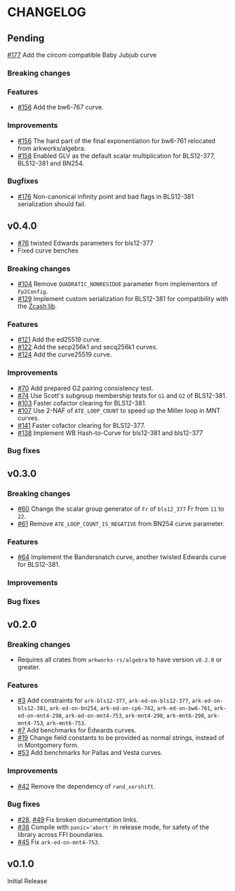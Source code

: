 # CHANGELOG

## Pending
[\#177](https://github.com/arkworks-rs/curves/pull/177) Add the circom compatible Baby Jubjub curve
### Breaking changes

### Features

- [\#156](https://github.com/arkworks-rs/curves/pull/156) Add the bw6-767 curve.

### Improvements

- [\#156](https://github.com/arkworks-rs/curves/pull/156) The hard part of the final exponentiation for bw6-761 relocated from arkworks/algebra.
- [\#158](https://github.com/arkworks-rs/curves/pull/158) Enabled GLV as the default scalar multiplication for BLS12-377, BLS12-381 and BN254.

### Bugfixes

- [\#176](https://github.com/arkworks-rs/curves/pull/176) Non-canonical infinity point and bad flags in BLS12-381 serialization should fail.

## v0.4.0
- [\#76](https://github.com/arkworks-rs/curves/pull/76) twisted Edwards parameters for bls12-377
- Fixed curve benches

### Breaking changes

- [\#104](https://github.com/arkworks-rs/curves/pull/104) Remove `QUADRATIC_NONRESIDUE` parameter from implementors of `Fp2Config`.
- [\#129](https://github.com/arkworks-rs/curves/pull/129) Implement custom serialization for BLS12-381 for compatibility with the [Zcash lib](https://github.com/zkcrypto/bls12_381).
 
### Features

- [\#121](https://github.com/arkworks-rs/curves/pull/121) Add the ed25519 curve.
- [\#122](https://github.com/arkworks-rs/curves/pull/122) Add the secp256k1 and secq256k1 curves.
- [\#124](https://github.com/arkworks-rs/curves/pull/124) Add the curve25519 curve.

### Improvements

- [\#70](https://github.com/arkworks-rs/curves/pull/70) Add prepared G2 pairing consistency test. 
- [\#74](https://github.com/arkworks-rs/curves/pull/74) Use Scott's subgroup membership tests for `G1` and `G2` of BLS12-381.
- [\#103](https://github.com/arkworks-rs/curves/pull/103) Faster cofactor clearing for BLS12-381.
- [\#107](https://github.com/arkworks-rs/curves/pull/107/) Use 2-NAF of `ATE_LOOP_COUNT` to speed up the Miller loop in MNT curves.
- [\#141](https://github.com/arkworks-rs/curves/pull/103) Faster cofactor clearing for BLS12-377.
- [\#138](https://github.com/arkworks-rs/curves/pull/138) Implement WB Hash-to-Curve for bls12-381 and bls12-377

### Bug fixes

## v0.3.0 

### Breaking changes

- [\#60](https://github.com/arkworks-rs/curves/pull/60) Change the scalar group generator of `Fr` of `bls12_377` Fr from `11` to `22`.
- [\#61](https://github.com/arkworks-rs/curves/pull/61) Remove `ATE_LOOP_COUNT_IS_NEGATIVE` from BN254 curve parameter.

### Features

- [\#64](https://github.com/arkworks-rs/curves/pull/64) Implement the Bandersnatch curve, another twisted Edwards curve for BLS12-381.

### Improvements

### Bug fixes

## v0.2.0

### Breaking changes

- Requires all crates from `arkworks-rs/algebra` to have version `v0.2.0` or greater.

### Features

- [\#3](https://github.com/arkworks-rs/curves/pull/3) Add constraints for
        `ark-bls12-377`,
        `ark-ed-on-bls12-377`,
        `ark-ed-on-bls12-381`,
        `ark-ed-on-bn254`,
        `ark-ed-on-cp6-782`,
        `ark-ed-on-bw6-761`,
        `ark-ed-on-mnt4-298`,
        `ark-ed-on-mnt4-753`,
        `ark-mnt4-298`,
        `ark-mnt6-298`,
        `ark-mnt4-753`,
        `ark-mnt6-753`.
- [\#7](https://github.com/arkworks-rs/curves/pull/7) Add benchmarks for Edwards curves.
- [\#19](https://github.com/arkworks-rs/curves/pull/19) Change field constants to be provided as normal strings, instead of in Montgomery form.
- [\#53](https://github.com/arkworks-rs/curves/pull/53) Add benchmarks for Pallas and Vesta curves.

### Improvements

- [\#42](https://github.com/arkworks-rs/curves/pull/42) Remove the dependency of `rand_xorshift`.

### Bug fixes

- [\#28](https://github.com/arkworks-rs/curves/pull/28), [\#49](https://github.com/arkworks-rs/curves/pull/49) Fix broken documentation links.
- [\#38](https://github.com/arkworks-rs/curves/pull/38) Compile with `panic='abort'` in release mode, for safety of the library across FFI boundaries.
- [\#45](https://github.com/arkworks-rs/curves/pull/45) Fix `ark-ed-on-mnt4-753`.

## v0.1.0

Initial Release
